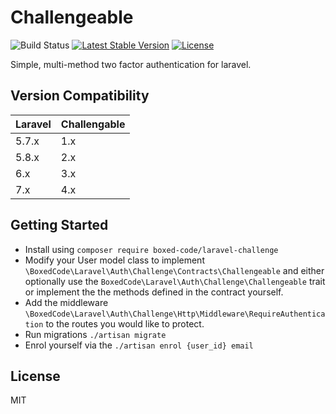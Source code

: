 # Challengeable
![Build Status](https://travis-ci.com/boxed-code/laravel-challenge.svg?branch=4.x)
[![Latest Stable Version](https://poser.pugx.org/boxed-code/laravel-challenge/v/stable)](https://packagist.org/packages/boxed-code/laravel-challenge)
[![License](https://poser.pugx.org/boxed-code/laravel-challenge/license)](https://packagist.org/packages/boxed-code/laravel-challenge)

Simple, multi-method two factor authentication for laravel.

## Version Compatibility

 Laravel  | Challengable
:---------|:----------
 5.7.x    | 1.x
 5.8.x    | 2.x
 6.x      | 3.x
 7.x      | 4.x

## Getting Started
- Install using `composer require boxed-code/laravel-challenge`
- Modify your User model class to implement `\BoxedCode\Laravel\Auth\Challenge\Contracts\Challengeable` and either optionally use the `BoxedCode\Laravel\Auth\Challenge\Challengeable` trait or implement the the methods defined in the contract yourself.
- Add the middleware `\BoxedCode\Laravel\Auth\Challenge\Http\Middleware\RequireAuthentication` to the routes you would like to protect.
- Run migrations `./artisan migrate`
- Enrol yourself via the `./artisan enrol {user_id} email`

## License
MIT